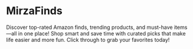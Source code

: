 # MirzaFinds
Discover top-rated Amazon finds, trending products, and must-have items—all in one place! Shop smart and save time with curated picks that make life easier and more fun. Click through to grab your favorites today!
